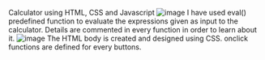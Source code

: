 Calculator using HTML, CSS and Javascript
![image](https://user-images.githubusercontent.com/110967235/194895663-094ff248-1dec-4e81-b909-eafeadaff933.png)
I have used eval() predefined function to evaluate the expressions given as input to the calculator.
Details are commented in every function in order to learn about it.
![image](https://user-images.githubusercontent.com/110967235/194896118-88d81b88-25ff-4ccb-9b70-499d271f866e.png)
The HTML body is created and designed using CSS. onclick functions are defined for every buttons.
